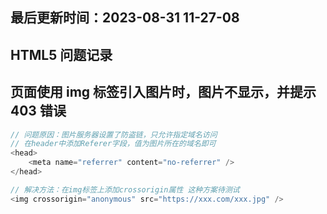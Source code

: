 <!--
 * @Description: HTML5问题记录
 * @Author: panrui
 * @Date: 2023-08-31 11:27:02
 * @LastEditTime: 2023-08-31 11:27:08
 * @LastEditors: panrui
 * 不忘初心,不负梦想
-->

## 最后更新时间：2023-08-31 11-27-08

## HTML5 问题记录

## 页面使用 img 标签引入图片时，图片不显示，并提示 403 错误

```Javascript
// 问题原因：图片服务器设置了防盗链，只允许指定域名访问
// 在header中添加Referer字段，值为图片所在的域名即可
<head>
    <meta name="referrer" content="no-referrer" />
</head>

// 解决方法：在img标签上添加crossorigin属性 这种方案待测试
<img crossorigin="anonymous" src="https://xxx.com/xxx.jpg" />
```
